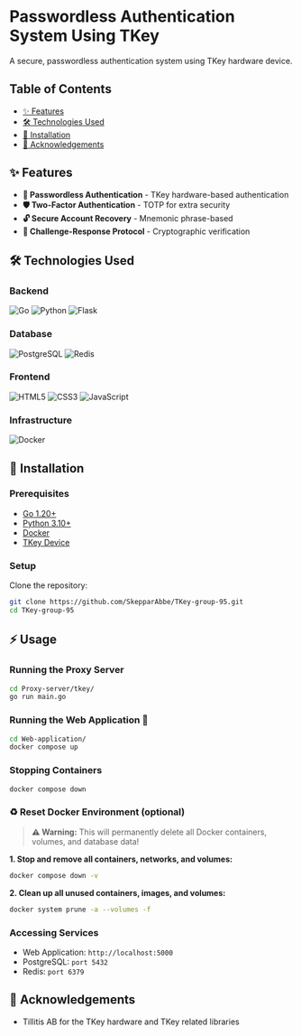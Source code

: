 # Passwordless Authentication System Using TKey 

A secure, passwordless authentication system using TKey hardware device.

## Table of Contents
- [✨ Features](#-features)
- [🛠️ Technologies Used](#️-technologies-used)
- [🚀 Installation](#-installation)
- [🙏 Acknowledgements](#-acknowledgements)

## ✨ Features
- **🔑 Passwordless Authentication** - TKey hardware-based authentication
- **🛡️ Two-Factor Authentication** - TOTP for extra security
- **🔓 Secure Account Recovery** - Mnemonic phrase-based
- **🤝 Challenge-Response Protocol** - Cryptographic verification

## 🛠️ Technologies Used

### Backend
![Go](https://img.shields.io/badge/Go-00ADD8?style=for-the-badge&logo=go&logoColor=white)
![Python](https://img.shields.io/badge/Python-3776AB?style=for-the-badge&logo=python&logoColor=white)
![Flask](https://img.shields.io/badge/Flask-000000?style=for-the-badge&logo=flask&logoColor=white)

### Database
![PostgreSQL](https://img.shields.io/badge/PostgreSQL-316192?style=for-the-badge&logo=postgresql&logoColor=white)
![Redis](https://img.shields.io/badge/Redis-DC382D?style=for-the-badge&logo=redis&logoColor=white)

### Frontend
![HTML5](https://img.shields.io/badge/HTML5-E34F26?style=for-the-badge&logo=html5&logoColor=white)
![CSS3](https://img.shields.io/badge/CSS3-1572B6?style=for-the-badge&logo=css3&logoColor=white)
![JavaScript](https://img.shields.io/badge/JavaScript-F7DF1E?style=for-the-badge&logo=javascript&logoColor=black)

### Infrastructure
![Docker](https://img.shields.io/badge/Docker-2496ED?style=for-the-badge&logo=docker&logoColor=white)



## 🚀 Installation

### Prerequisites
- [Go 1.20+](https://go.dev/dl/)
- [Python 3.10+](https://www.python.org/downloads/)
- [Docker](https://docs.docker.com/get-docker/)
- [TKey Device](https://tillitis.se/)

### Setup
Clone the repository:
```bash
git clone https://github.com/SkepparAbbe/TKey-group-95.git
cd TKey-group-95
```

## ⚡ Usage

### Running the Proxy Server
```bash
cd Proxy-server/tkey/
go run main.go
```

### Running the Web Application 🐳
```bash
cd Web-application/
docker compose up 
```
### Stopping Containers
```bash
docker compose down
```
### ♻️ Reset Docker Environment (optional)

> **⚠️ Warning:** This will permanently delete all Docker containers, volumes, and database data!

**1. Stop and remove all containers, networks, and volumes:**
```bash
docker compose down -v
```

**2. Clean up all unused containers, images, and volumes:**
```bash
docker system prune -a --volumes -f
```

### Accessing Services
- Web Application: `http://localhost:5000`
- PostgreSQL: `port 5432`
- Redis: `port 6379`

## 🙏 Acknowledgements
- Tillitis AB for the TKey hardware and TKey related libraries

